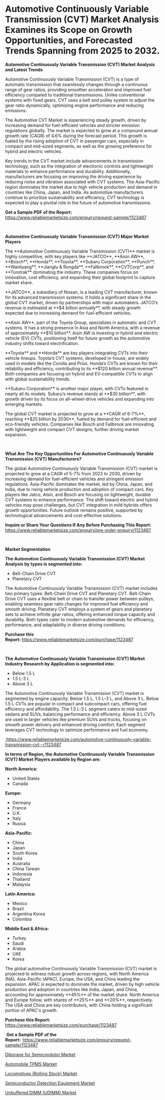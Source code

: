 <p><h1>Automotive Continuously Variable Transmission (CVT) Market Analysis Examines its Scope on Growth Opportunities, and Forecasted Trends Spanning from 2025 to 2032.</h1></p><p><strong>Automotive Continuously Variable Transmission (CVT) Market Analysis and Latest Trends</strong></p>
<p><p>Automotive Continuously Variable Transmission (CVT) is a type of automatic transmission that seamlessly changes through a continuous range of gear ratios, providing smoother acceleration and improved fuel efficiency compared to traditional transmissions. Unlike conventional systems with fixed gears, CVT uses a belt and pulley system to adjust the gear ratio dynamically, optimizing engine performance and reducing emissions.</p><p>The Automotive CVT Market is experiencing steady growth, driven by increasing demand for fuel-efficient vehicles and stricter emission regulations globally. The market is expected to grow at a compound annual growth rate (CAGR) of 4.6% during the forecast period. This growth is fueled by the rising adoption of CVT in passenger cars, especially in compact and mid-sized segments, as well as the growing preference for hybrid and electric vehicles.</p><p>Key trends in the CVT market include advancements in transmission technology, such as the integration of electronic controls and lightweight materials to enhance performance and durability. Additionally, manufacturers are focusing on improving the driving experience by reducing noise and vibration associated with CVT systems. The Asia-Pacific region dominates the market due to high vehicle production and demand in countries like China, Japan, and India. As automotive manufacturers continue to prioritize sustainability and efficiency, CVT technology is expected to play a pivotal role in the future of automotive transmissions.</p></p>
<p><strong>Get a Sample PDF of the Report:&nbsp;</strong> <a href="https://www.reliablemarketsize.com/enquiry/request-sample/1123487?utm_campaign=1991&utm_medium=2&utm_source=Github&utm_content=ia&utm_term=24012025&utm_id=automotive-continuously-variable-transmission-cvt">https://www.reliablemarketsize.com/enquiry/request-sample/1123487</a></p>
<p>&nbsp;</p>
<p><strong>Automotive Continuously Variable Transmission (CVT) Major Market Players</strong></p>
<p><p>The **Automotive Continuously Variable Transmission (CVT)** market is highly competitive, with key players like **JATCO**, **Aisin AW**, **Bosch**, **Honda**, **Toyota**, **Subaru Corporation**, **Punch**, **Wanliyang**, **Jianglu & Rongda**, **Fallbrook**, **CVTCorp**, and **Torotrak** dominating the industry. These companies focus on innovation, cost efficiency, and expanding their global footprint to capture market share.</p><p>**JATCO**, a subsidiary of Nissan, is a leading CVT manufacturer, known for its advanced transmission systems. It holds a significant share in the global CVT market, driven by partnerships with major automakers. JATCO’s revenue is estimated at **$4 billion annually**, with steady growth expected due to increasing demand for fuel-efficient vehicles.</p><p>**Aisin AW**, part of the Toyota Group, specializes in automatic and CVT systems. It has a strong presence in Asia and North America, with a revenue of approximately **$10 billion**. Aisin AW is investing in hybrid and electric vehicle (EV) CVTs, positioning itself for future growth as the automotive industry shifts toward electrification.</p><p>**Toyota** and **Honda** are key players integrating CVTs into their vehicle lineups. Toyota’s CVT systems, developed in-house, are widely used in models like the Corolla and Prius. Honda’s CVTs are known for their reliability and efficiency, contributing to its **$120 billion annual revenue**. Both companies are focusing on hybrid and EV-compatible CVTs to align with global sustainability trends.</p><p>**Subaru Corporation** is another major player, with CVTs featured in nearly all its models. Subaru’s revenue stands at **$30 billion**, with growth driven by its focus on all-wheel-drive vehicles and expanding into emerging markets.</p><p>The global CVT market is projected to grow at a **CAGR of 6-7%**, reaching **$25 billion by 2030**, fueled by demand for fuel-efficient and eco-friendly vehicles. Companies like Bosch and Fallbrook are innovating with lightweight and compact CVT designs, further driving market expansion.</p></p>
<p>&nbsp;</p>
<p><strong>What Are The Key Opportunities For Automotive Continuously Variable Transmission (CVT) Manufacturers?</strong></p>
<p><p>The global Automotive Continuously Variable Transmission (CVT) market is projected to grow at a CAGR of 5-7% from 2023 to 2030, driven by increasing demand for fuel-efficient vehicles and stringent emission regulations. Asia-Pacific dominates the market, led by China, Japan, and India, due to rising vehicle production and adoption of compact cars. Key players like Jatco, Aisin, and Bosch are focusing on lightweight, durable CVT systems to enhance performance. The shift toward electric and hybrid vehicles may pose challenges, but CVT integration in mild hybrids offers growth opportunities. Future outlook remains positive, supported by technological advancements and cost-effective solutions.</p></p>
<p><strong>Inquire or Share Your Questions If Any Before Purchasing This Report:</strong> <a href="https://www.reliablemarketsize.com/enquiry/pre-order-enquiry/1123487?utm_campaign=1991&utm_medium=2&utm_source=Github&utm_content=ia&utm_term=24012025&utm_id=automotive-continuously-variable-transmission-cvt">https://www.reliablemarketsize.com/enquiry/pre-order-enquiry/1123487</a></p>
<p>&nbsp;</p>
<p><strong>Market Segmentation</strong></p>
<p><strong>The Automotive Continuously Variable Transmission (CVT) Market Analysis by types is segmented into:</strong></p>
<p><ul><li>Belt-Chain Drive CVT</li><li>Planetary CVT</li></ul></p>
<p><p>The Automotive Continuously Variable Transmission (CVT) market includes two primary types: Belt-Chain Drive CVT and Planetary CVT. Belt-Chain Drive CVT uses a flexible belt or chain to transfer power between pulleys, enabling seamless gear ratio changes for improved fuel efficiency and smooth driving. Planetary CVT employs a system of gears and planetary sets to achieve infinite gear ratios, offering enhanced torque capacity and durability. Both types cater to modern automotive demands for efficiency, performance, and adaptability in diverse driving conditions.</p></p>
<p><strong>Purchase this Report:&nbsp;</strong><a href="https://www.reliablemarketsize.com/purchase/1123487?utm_campaign=1991&utm_medium=2&utm_source=Github&utm_content=ia&utm_term=24012025&utm_id=automotive-continuously-variable-transmission-cvt">https://www.reliablemarketsize.com/purchase/1123487</a></p>
<p>&nbsp;</p>
<p><strong>The Automotive Continuously Variable Transmission (CVT) Market Industry Research by Application is segmented into:</strong></p>
<p><ul><li>Below 1.5 L</li><li>1.5 L-3 L</li><li>Above 3 L</li></ul></p>
<p><p>The Automotive Continuously Variable Transmission (CVT) market is segmented by engine capacity: Below 1.5 L, 1.5 L-3 L, and Above 3 L. Below 1.5 L CVTs are popular in compact and subcompact cars, offering fuel efficiency and affordability. The 1.5 L-3 L segment caters to mid-sized sedans and SUVs, balancing performance and efficiency. Above 3 L CVTs are used in larger vehicles like premium SUVs and trucks, focusing on smooth power delivery and enhanced driving comfort. Each segment leverages CVT technology to optimize performance and fuel economy.</p></p>
<p><a href="https://www.reliablemarketsize.com/automotive-continuously-variable-transmission-cvt--r1123487?utm_campaign=1991&utm_medium=2&utm_source=Github&utm_content=ia&utm_term=24012025&utm_id=automotive-continuously-variable-transmission-cvt">&nbsp;https://www.reliablemarketsize.com/automotive-continuously-variable-transmission-cvt--r1123487</a></p>
<p><strong>In terms of Region, the Automotive Continuously Variable Transmission (CVT) Market Players available by Region are:</strong></p>
<p>
    <p> <strong> North America: </strong>
        <ul>
            <li>United States</li>
            <li>Canada</li>
        </ul>
        </p> 
    <p> <strong> Europe: </strong>
        <ul>
            <li>Germany</li>
            <li>France</li>
            <li>U.K.</li>
            <li>Italy</li>
            <li>Russia</li>
        </ul>
        </p> 
    <p> <strong> Asia-Pacific: </strong>
        <ul>
            <li>China</li>
            <li>Japan</li>
            <li>South Korea</li>
            <li>India</li>
            <li>Australia</li>
            <li>China Taiwan</li>
            <li>Indonesia</li>
            <li>Thailand</li>
            <li>Malaysia</li>
        </ul>
        </p> 
    <p> <strong> Latin America: </strong>
        <ul>
            <li>Mexico</li>
            <li>Brazil</li>
            <li>Argentina Korea</li>
            <li>Colombia</li>
        </ul>
        </p> 
    <p> <strong> Middle East & Africa: </strong>
        <ul>
            <li>Turkey</li>
            <li>Saudi</li>
            <li>Arabia</li>
            <li>UAE</li>
            <li>Korea</li>
        </ul>
    </p>
    </p>
<p><p>The global automotive Continuously Variable Transmission (CVT) market is projected to witness robust growth across regions, with North America (NA), Asia-Pacific (APAC), Europe, the USA, and China leading the expansion. APAC is expected to dominate the market, driven by high vehicle production and adoption in countries like India, Japan, and China, accounting for approximately **45%** of the market share. North America and Europe follow, with shares of **25%** and **20%**, respectively. The USA and China are key contributors, with China holding a significant portion of APAC's growth.</p></p>
<p><strong>Purchase this Report: </strong><a href="https://www.reliablemarketsize.com/purchase/1123487?utm_campaign=1991&utm_medium=2&utm_source=Github&utm_content=ia&utm_term=24012025&utm_id=automotive-continuously-variable-transmission-cvt">https://www.reliablemarketsize.com/purchase/1123487</a></p>
<p>&nbsp;<strong>Get a Sample PDF of the Report:&nbsp;&nbsp;</strong><a href="https://www.reliablemarketsize.com/enquiry/request-sample/1123487?utm_campaign=1991&utm_medium=2&utm_source=Github&utm_content=ia&utm_term=24012025&utm_id=automotive-continuously-variable-transmission-cvt">https://www.reliablemarketsize.com/enquiry/request-sample/1123487</a></p>
<p><strong></strong></p>
<p><p><a href="https://www.linkedin.com/pulse/diborane-semicondutor-market-2025-2032-applications-regional-3uvae?utm_campaign=1991&utm_medium=2&utm_source=Github&utm_content=ia&utm_term=24012025&utm_id=automotive-continuously-variable-transmission-cvt">Diborane for Semicondutor Market</a></p><p><a href="https://github.com/peddicehle/Market-Research-Report-List-1/blob/main/automobile-tpms-market.md?utm_campaign=1991&utm_medium=2&utm_source=Github&utm_content=ia&utm_term=24012025&utm_id=automotive-continuously-variable-transmission-cvt">Automobile TPMS Market</a></p><p><a href="https://github.com/ahmalaloanne/Market-Research-Report-List-1/blob/main/locomotives-rolling-stock-market.md?utm_campaign=1991&utm_medium=2&utm_source=Github&utm_content=ia&utm_term=24012025&utm_id=automotive-continuously-variable-transmission-cvt">Locomotives (Rolling Stock) Market</a></p><p><a href="https://www.linkedin.com/pulse/navigating-semiconductor-detection-equipment-market-expert-cgr5f?utm_campaign=1991&utm_medium=2&utm_source=Github&utm_content=ia&utm_term=24012025&utm_id=automotive-continuously-variable-transmission-cvt">Semiconductor Detection Equipment Market</a></p><p><a href="https://www.linkedin.com/pulse/unbuffered-dimm-udimm-market-size-striking-cagr-83-from-5j0rc?utm_campaign=1991&utm_medium=2&utm_source=Github&utm_content=ia&utm_term=24012025&utm_id=automotive-continuously-variable-transmission-cvt">Unbuffered DIMM (UDIMM) Market</a></p></p>